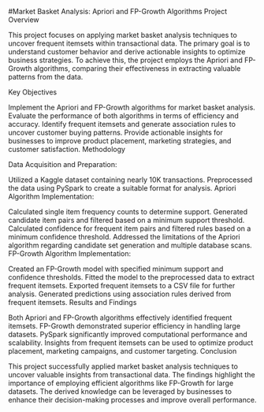 #Market Basket Analysis: Apriori and FP-Growth Algorithms
Project Overview

This project focuses on applying market basket analysis techniques to uncover frequent itemsets within transactional data. The primary goal is to understand customer behavior and derive actionable insights to optimize business strategies. To achieve this, the project employs the Apriori and FP-Growth algorithms, comparing their effectiveness in extracting valuable patterns from the data.

Key Objectives

Implement the Apriori and FP-Growth algorithms for market basket analysis.
Evaluate the performance of both algorithms in terms of efficiency and accuracy.
Identify frequent itemsets and generate association rules to uncover customer buying patterns.
Provide actionable insights for businesses to improve product placement, marketing strategies, and customer satisfaction.
Methodology

Data Acquisition and Preparation:

Utilized a Kaggle dataset containing nearly 10K transactions.
Preprocessed the data using PySpark to create a suitable format for analysis.
Apriori Algorithm Implementation:

Calculated single item frequency counts to determine support.
Generated candidate item pairs and filtered based on a minimum support threshold.
Calculated confidence for frequent item pairs and filtered rules based on a minimum confidence threshold.
Addressed the limitations of the Apriori algorithm regarding candidate set generation and multiple database scans.
FP-Growth Algorithm Implementation:

Created an FP-Growth model with specified minimum support and confidence thresholds.
Fitted the model to the preprocessed data to extract frequent itemsets.
Exported frequent itemsets to a CSV file for further analysis.
Generated predictions using association rules derived from frequent itemsets.
Results and Findings

Both Apriori and FP-Growth algorithms effectively identified frequent itemsets.
FP-Growth demonstrated superior efficiency in handling large datasets.
PySpark significantly improved computational performance and scalability.
Insights from frequent itemsets can be used to optimize product placement, marketing campaigns, and customer targeting.
Conclusion

This project successfully applied market basket analysis techniques to uncover valuable insights from transactional data. The findings highlight the importance of employing efficient algorithms like FP-Growth for large datasets. The derived knowledge can be leveraged by businesses to enhance their decision-making processes and improve overall performance.
